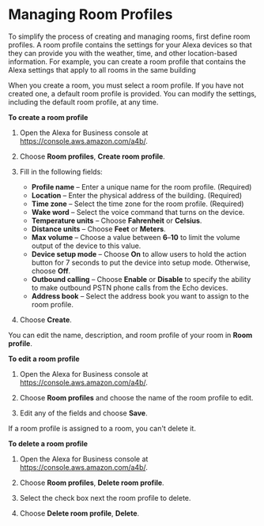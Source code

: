 # Managing Room Profiles<a name="manage-profiles"></a>

To simplify the process of creating and managing rooms, first define room profiles\. A room profile contains the settings for your Alexa devices so that they can provide you with the weather, time, and other location\-based information\. For example, you can create a room profile that contains the Alexa settings that apply to all rooms in the same building

When you create a room, you must select a room profile\. If you have not created one, a default room profile is provided\. You can modify the settings, including the default room profile, at any time\.

**To create a room profile**

1. Open the Alexa for Business console at [https://console\.aws\.amazon\.com/a4b/](https://console.aws.amazon.com/a4b/)\.

1. Choose **Room profiles**, **Create room profile**\.

1. Fill in the following fields:
   + **Profile name** – Enter a unique name for the room profile\. \(Required\)
   + **Location** – Enter the physical address of the building\. \(Required\)
   + **Time zone** – Select the time zone for the room profile\. \(Required\)
   + **Wake word** – Select the voice command that turns on the device\.
   + **Temperature units** – Choose **Fahrenheit** or **Celsius**\.
   + **Distance units** – Choose **Feet** or **Meters**\.
   + **Max volume** – Choose a value between **6**–**10** to limit the volume output of the device to this value\.
   + **Device setup mode** – Choose **On** to allow users to hold the action button for 7 seconds to put the device into setup mode\. Otherwise, choose **Off**\.
   + **Outbound calling** – Choose **Enable** or **Disable** to specify the ability to make outbound PSTN phone calls from the Echo devices\.
   + **Address book** – Select the address book you want to assign to the room profile\.

1. Choose **Create**\.

You can edit the name, description, and room profile of your room in **Room profile**\. 

**To edit a room profile**

1. Open the Alexa for Business console at [https://console\.aws\.amazon\.com/a4b/](https://console.aws.amazon.com/a4b/)\.

1. Choose **Room profiles** and choose the name of the room profile to edit\.

1. Edit any of the fields and choose **Save**\.

If a room profile is assigned to a room, you can't delete it\.

**To delete a room profile**

1. Open the Alexa for Business console at [https://console\.aws\.amazon\.com/a4b/](https://console.aws.amazon.com/a4b/)\.

1. Choose **Room profiles**, **Delete room profile**\.

1. Select the check box next the room profile to delete\.

1. Choose **Delete room profile**, **Delete**\.
